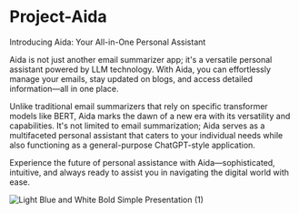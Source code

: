 # Project-Aida

Introducing Aida: Your All-in-One Personal Assistant

Aida is not just another email summarizer app; it's a versatile personal assistant powered by LLM technology. With Aida, you can effortlessly manage your emails, stay updated on blogs, and access detailed information—all in one place.

Unlike traditional email summarizers that rely on specific transformer models like BERT, Aida marks the dawn of a new era with its versatility and capabilities. It's not limited to email summarization; Aida serves as a multifaceted personal assistant that caters to your individual needs while also functioning as a general-purpose ChatGPT-style application.

Experience the future of personal assistance with Aida—sophisticated, intuitive, and always ready to assist you in navigating the digital world with ease.

![Light Blue and White Bold Simple Presentation (1)](https://github.com/kailas711/Project-Aida/assets/89206677/ed6df0ad-48e6-4db3-ae3b-41b651dd2fc2)



